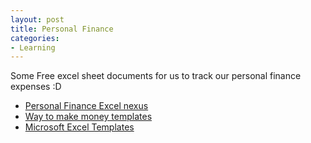 ```yaml
---
layout: post
title: Personal Finance
categories:
- Learning
---
```



Some Free excel sheet documents for us to track our personal finance expenses :D

- [Personal Finance Excel nexus](http://www.vertex42.com/ExcelLinks/cat/excel-personal-finance-templates-1.html)
- [Way to make money templates](http://www.thewaytomakemoney.com/tools)
- [Microsoft Excel Templates](http://office.microsoft.com/en-us/templates/CT101172321033.aspx)
